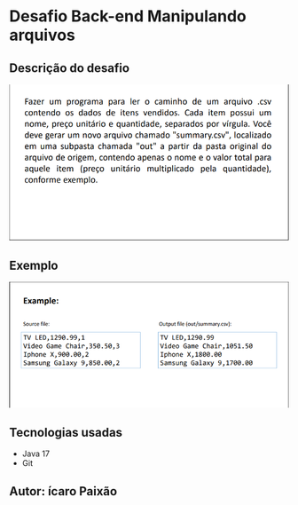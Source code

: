 # Desafio Back-end Manipulando arquivos

## Descrição do desafio

![Descrição - ](https://github.com/icaropaixao/files-java/blob/main/assets/Captura%20de%20tela%202024-10-16%20194107.png?raw=true)

## Exemplo

![Descrição - ](https://github.com/icaropaixao/files-java/blob/main/assets/Captura%20de%20tela%202024-10-16%20194127.png?raw=true)

## Tecnologias usadas
- Java 17
- Git
  
## Autor: ícaro Paixão
  
